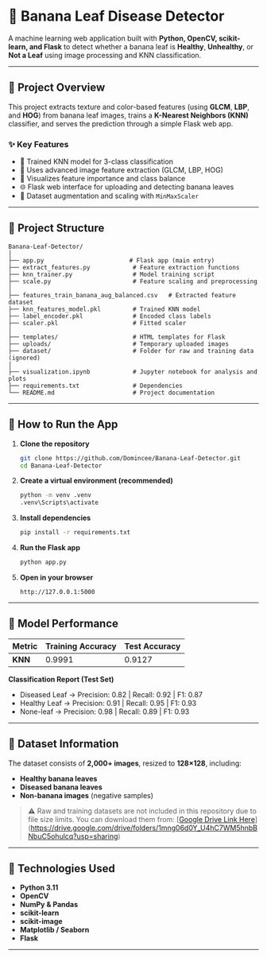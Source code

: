# 🍌 Banana Leaf Disease Detector

A machine learning web application built with **Python, OpenCV, scikit-learn, and Flask** to detect whether a banana leaf is **Healthy**, **Unhealthy**, or **Not a Leaf** using image processing and KNN classification.

---

## 📖 Project Overview

This project extracts texture and color-based features (using **GLCM**, **LBP**, and **HOG**) from banana leaf images, trains a **K-Nearest Neighbors (KNN)** classifier, and serves the prediction through a simple Flask web app.

### ✨ Key Features

* 🧠 Trained KNN model for 3-class classification
* 🎨 Uses advanced image feature extraction (GLCM, LBP, HOG)
* 🧾 Visualizes feature importance and class balance
* 🌐 Flask web interface for uploading and detecting banana leaves
* 🧩 Dataset augmentation and scaling with `MinMaxScaler`

---

## 📂 Project Structure

```
Banana-Leaf-Detector/
│
├── app.py                        # Flask app (main entry)
├── extract_features.py            # Feature extraction functions
├── knn_trainer.py                 # Model training script
├── scale.py                       # Feature scaling and preprocessing
│
├── features_train_banana_aug_balanced.csv   # Extracted feature dataset
├── knn_features_model.pkl         # Trained KNN model
├── label_encoder.pkl              # Encoded class labels
├── scaler.pkl                     # Fitted scaler
│
├── templates/                     # HTML templates for Flask
├── uploads/                       # Temporary uploaded images
├── dataset/                       # Folder for raw and training data (ignored)
│
├── visualization.ipynb            # Jupyter notebook for analysis and plots
├── requirements.txt               # Dependencies
└── README.md                      # Project documentation
```

---

## 🚀 How to Run the App

1. **Clone the repository**

   ```bash
   git clone https://github.com/Domincee/Banana-Leaf-Detector.git
   cd Banana-Leaf-Detector
   ```

2. **Create a virtual environment (recommended)**

   ```bash
   python -m venv .venv
   .venv\Scripts\activate
   ```

3. **Install dependencies**

   ```bash
   pip install -r requirements.txt
   ```

4. **Run the Flask app**

   ```bash
   python app.py
   ```

5. **Open in your browser**

   ```
   http://127.0.0.1:5000
   ```

---

## 🧠 Model Performance

| Metric  | Training Accuracy | Test Accuracy |
| ------- | ----------------- | ------------- |
| **KNN** | 0.9991            | 0.9127        |

**Classification Report (Test Set)**

* Diseased Leaf → Precision: 0.82 | Recall: 0.92 | F1: 0.87
* Healthy Leaf → Precision: 0.91 | Recall: 0.95 | F1: 0.93
* None-leaf → Precision: 0.98 | Recall: 0.89 | F1: 0.93

---

## 🧬 Dataset Information

The dataset consists of **2,000+ images**, resized to **128×128**, including:

* **Healthy banana leaves**
* **Diseased banana leaves**
* **Non-banana images** (negative samples)

> ⚠️ Raw and training datasets are not included in this repository due to file size limits.
> You can download them from: [[Google Drive Link Here]()](https://drive.google.com/drive/folders/1mng06d0Y_U4hC7WM5hnbBNbuC5ohulcq?usp=sharing)

---

## 🧩 Technologies Used

* **Python 3.11**
* **OpenCV**
* **NumPy & Pandas**
* **scikit-learn**
* **scikit-image**
* **Matplotlib / Seaborn**
* **Flask**

---



